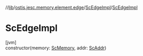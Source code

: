 //[lib](../../../index.md)/[ostis.jesc.memory.element.edge](../index.md)/[ScEdgeImpl](index.md)/[ScEdgeImpl](-sc-edge-impl.md)

# ScEdgeImpl

[jvm]\
constructor(memory: [ScMemory](../../ostis.jesc.memory/-sc-memory/index.md), addr: [ScAddr](../../ostis.jesc.client.model.addr/-sc-addr/index.md))
